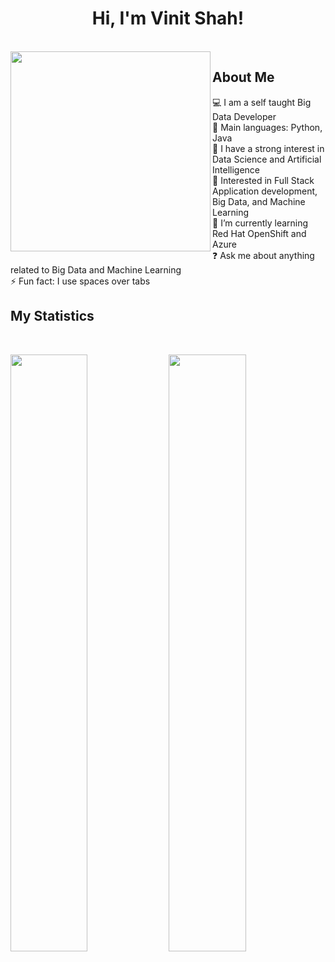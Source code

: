 <h1 align="center">
Hi, I'm Vinit Shah!
</h1>
<br/>

<img align="left" src="https://images.unsplash.com/photo-1522252234503-e356532cafd5?ixlib=rb-1.2.1&ixid=MnwxMjA3fDB8MHxzZWFyY2h8Mnx8ZGV2ZWxvcGVyfGVufDB8fDB8fA%3D%3D&w=1000&q=80" width="320" />

## About Me
💻 I am a self taught Big Data Developer
<br>
🌟 Main languages: Python, Java
<br>
📝 I have a strong interest in Data Science and Artificial Intelligence
<br>
🚩 Interested in Full Stack Application development, Big Data, and Machine Learning
<br>
🌱 I’m currently learning Red Hat OpenShift and Azure
<br>
❓ Ask me about anything related to Big Data and Machine Learning
<br>
⚡ Fun fact: I use spaces over tabs


## My Statistics

<br/>
<p align="left">
  <img width="49.5%" src="https://github-readme-stats.vercel.app/api?username=vinitshah24&show_icons=true&theme=gruvbox&hide_border=true" />
    <img width="49.5%" src="https://github-readme-streak-stats.herokuapp.com/?user=vinitshah24&theme=gruvbox&hide_border=true" />
</p>
<br>
